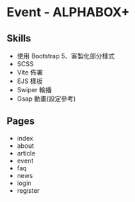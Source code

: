 # Event - ALPHABOX+

## Skills
- 使用 Bootstrap 5、客製化部分樣式
- SCSS
- Vite 佈署
- EJS 樣板
- Swiper 輪播
- Gsap 動畫(設定參考)


## Pages
- index
- about
- article
- event
- faq
- news
- login
- register
